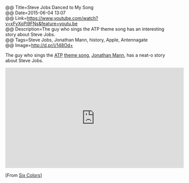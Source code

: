 @@ Title=Steve Jobs Danced to My Song  
@@ Date=2015-06-04 13:07  
@@ Link=https://www.youtube.com/watch?v=xFyXoPi9FNs&feature=youtu.be  
@@ Description=The guy who sings the ATP theme song has an interesting story about Steve Jobs.  
@@ Tags=Steve Jobs, Jonathan Mann, history, Apple, Antennagate  
@@ Image=http://d.pr/i/148Od+  

The guy who sings the [ATP][atp] [theme song][youtube], [Jonathan Mann][jonathanmann], has a neat-o story about Steve Jobs.

<iframe width="560" height="315" src="https://www.youtube.com/embed/xFyXoPi9FNs" frameborder="0" allowfullscreen></iframe>

[From [Six Colors][sixcolors]]

[atp]: http://atp.fm
[jonathanmann]: http://jonathanmann.net
[sixcolors]: http://sixcolors.com/link/2015/06/steve-jobs-danced-to-my-song/
[youtube]: https://www.youtube.com/watch?v=iCXItGrjqrw